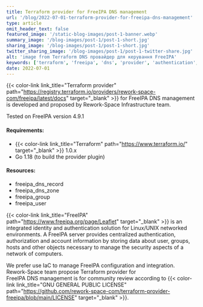 ```yaml
---
title: Terraform provider for FreeIPA DNS management
url: '/blog/2022-07-01-terraform-provider-for-freeipa-dns-management'
type: article
omit_header_text: false
featured_image: '/static-blog-images/post-1-banner.webp'
summary_image: '/blog-images/post-1/post-1-short.jpg'
sharing_image: '/blog-images/post-1/post-1-short.jpg'
twitter_sharing_image: '/blog-images/post-1/post-1-twitter-share.jpg'
alt: 'image from Terraform DNS провайдер для керування FreeIPA'
keywords: ['terraform', 'freeipa', 'dns', 'provider', 'authentication', 'authorization']
date: 2022-07-01
---
```


{{< color-link link_title="Terraform provider" path="https://registry.terraform.io/providers/rework-space-com/freeipa/latest/docs" target="_blank" >}}
for  FreeIPA DNS management is developed and proposed by Rework-Space Infrastructure team. 

Tested on FreeIPA version 4.9.1

#### Requirements:
- {{< color-link link_title="Terraform" path="https://www.terraform.io/" target="_blank" >}} 1.0.x
- Go 1.18 (to build the provider plugin)

#### Resources:
- freeipa_dns_record
- freeipa_dns_zone
- freeipa_group
- freeipa_user

{{< color-link link_title="FreeIPA" path="https://www.freeipa.org/page/Leaflet" target="_blank" >}}
is an integrated identity and authentication solution for Linux/UNIX 
networked environments. A FreeIPA server provides centralized authentication, authorization and account information by 
storing data about user, groups, hosts and other objects necessary to manage the security aspects of a network of 
computers.

We prefer use IaC to manage FreeIPA configuration and integration. Rework-Space team  propose Terraform provider  for  
FreeIPA DNS management is for community review according to
{{< color-link link_title="GNU GENERAL PUBLIC LICENSE" path="https://github.com/rework-space-com/terraform-provider-freeipa/blob/main/LICENSE" target="_blank" >}}.
